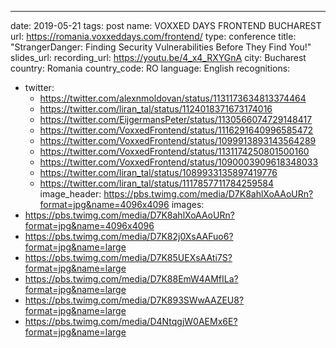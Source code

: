 ---
date: 2019-05-21
tags: post
name: VOXXED DAYS FRONTEND BUCHAREST
url: https://romania.voxxeddays.com/frontend/
type: conference
title: "StrangerDanger: Finding Security Vulnerabilities Before They Find You!"
slides_url:
recording_url: https://youtu.be/4_x4_RXYGnA
city: Bucharest
country: Romania
country_code: RO
language: English
recognitions:
  - twitter:
    - https://twitter.com/alexnmoldovan/status/1131173634813374464
    - https://twitter.com/liran_tal/status/1124018371673174016
    - https://twitter.com/EijgermansPeter/status/1130566074729148417
    - https://twitter.com/VoxxedFrontend/status/1116291640996585472
    - https://twitter.com/VoxxedFrontend/status/1099913893143564289
    - https://twitter.com/VoxxedFrontend/status/1131174250801500160
    - https://twitter.com/VoxxedFrontend/status/1090003909618348033
    - https://twitter.com/liran_tal/status/1089933135897419776
    - https://twitter.com/liran_tal/status/1117857711784259584
image_header: https://pbs.twimg.com/media/D7K8ahlXoAAoURn?format=jpg&name=4096x4096
images:
  - https://pbs.twimg.com/media/D7K8ahlXoAAoURn?format=jpg&name=4096x4096
  - https://pbs.twimg.com/media/D7K82j0XsAAFuo6?format=jpg&name=large
  - https://pbs.twimg.com/media/D7K85UEXsAAti7S?format=jpg&name=large
  - https://pbs.twimg.com/media/D7K88EmW4AMfILa?format=jpg&name=large
  - https://pbs.twimg.com/media/D7K893SWwAAZEU8?format=jpg&name=large
  - https://pbs.twimg.com/media/D4NtqgjW0AEMx6E?format=jpg&name=large
